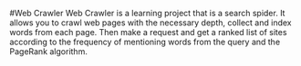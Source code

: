 #Web Crawler
Web Crawler is a learning project that is a search spider. It allows you to crawl web pages with the necessary depth, collect and index words from each page. Then make a request and get a ranked list of sites according to the frequency of mentioning words from the query and the PageRank algorithm.
